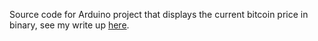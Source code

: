 Source code for Arduino project that displays the current bitcoin price in binary, see my write up [here](http://joeiddon.me/projects/arduino/bitcoin).
